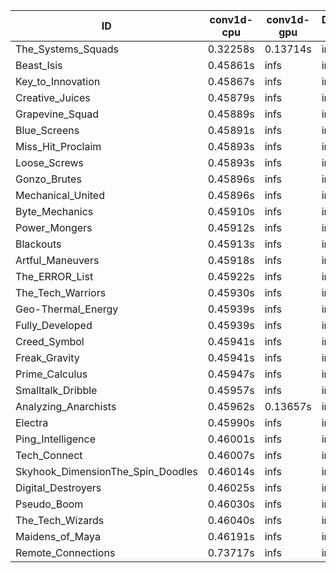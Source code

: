|ID|conv1d-cpu|conv1d-gpu|DWSPConv2D-gpu|gemm-gpu|avg|
|-|-|-|-|-|-|
|The_Systems_Squads|0.32258s|0.13714s|infs|4.41364s|infs|
|Beast_Isis|0.45861s|infs|infs|4.39230s|infs|
|Key_to_Innovation|0.45867s|infs|infs|4.38343s|infs|
|Creative_Juices|0.45879s|infs|infs|4.40403s|infs|
|Grapevine_Squad|0.45889s|infs|infs|4.38533s|infs|
|Blue_Screens|0.45891s|infs|infs|4.39239s|infs|
|Miss_Hit_Proclaim|0.45893s|infs|infs|4.39549s|infs|
|Loose_Screws|0.45893s|infs|infs|4.41366s|infs|
|Gonzo_Brutes|0.45896s|infs|infs|4.37419s|infs|
|Mechanical_United|0.45896s|infs|infs|4.41999s|infs|
|Byte_Mechanics|0.45910s|infs|infs|4.40285s|infs|
|Power_Mongers|0.45912s|infs|infs|4.39213s|infs|
|Blackouts|0.45913s|infs|infs|4.38101s|infs|
|Artful_Maneuvers|0.45918s|infs|infs|4.39322s|infs|
|The_ERROR_List|0.45922s|infs|infs|4.40735s|infs|
|The_Tech_Warriors|0.45930s|infs|infs|4.43264s|infs|
|Geo-Thermal_Energy|0.45939s|infs|infs|4.39067s|infs|
|Fully_Developed|0.45939s|infs|infs|4.42246s|infs|
|Creed_Symbol|0.45941s|infs|infs|4.36174s|infs|
|Freak_Gravity|0.45941s|infs|infs|4.40924s|infs|
|Prime_Calculus|0.45947s|infs|infs|4.40757s|infs|
|Smalltalk_Dribble|0.45957s|infs|infs|4.35218s|infs|
|Analyzing_Anarchists|0.45962s|0.13657s|infs|4.41063s|infs|
|Electra|0.45990s|infs|infs|4.42738s|infs|
|Ping_Intelligence|0.46001s|infs|infs|4.42073s|infs|
|Tech_Connect|0.46007s|infs|infs|4.42636s|infs|
|Skyhook_DimensionThe_Spin_Doodles|0.46014s|infs|infs|4.39965s|infs|
|Digital_Destroyers|0.46025s|infs|infs|4.38908s|infs|
|Pseudo_Boom|0.46030s|infs|infs|4.38648s|infs|
|The_Tech_Wizards|0.46040s|infs|infs|4.40134s|infs|
|Maidens_of_Maya|0.46191s|infs|infs|4.40008s|infs|
|Remote_Connections|0.73717s|infs|infs|4.40191s|infs|

